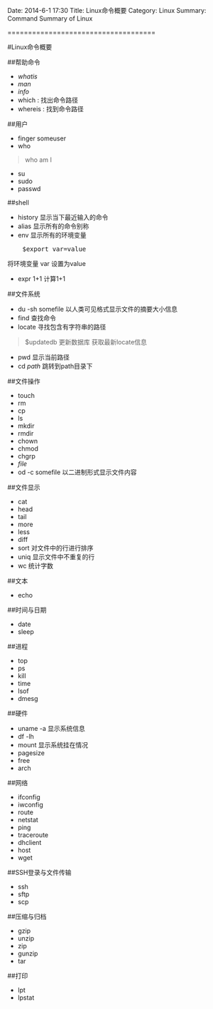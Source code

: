 Date: 2014-6-1 17:30
Title: Linux命令概要
Category: Linux
Summary: Command Summary of Linux

====================================

#Linux命令概要

##帮助命令

* *whatis*
* *man*
* *info*
* which : 找出命令路径
* whereis : 找到命令路径

##用户

* finger someuser
* who
>who am I
* su
* sudo
* passwd

##shell

* history 显示当下最近输入的命令
* alias 显示所有的命令别称
* env 显示所有的环境变量
<pre>
    $export var=value
</pre>
将环境变量 var 设置为value

* expr 1+1 计算1+1

##文件系统

* du -sh somefile 以人类可见格式显示文件的摘要大小信息
* find 查找命令
* locate 寻找包含有字符串的路径
> $updatedb 更新数据库 获取最新locate信息

* pwd 显示当前路径
* cd *path* 跳转到path目录下

##文件操作

* touch
* rm
* cp
* ls
* mkdir
* rmdir
* chown
* chmod
* chgrp
* *file*
* od -c somefile 以二进制形式显示文件内容

##文件显示

* cat
* head
* tail
* more
* less
* diff
* sort 对文件中的行进行排序
* uniq 显示文件中不重复的行
* wc 统计字数

##文本

* echo

##时间与日期

* date
* sleep

##进程

* top
* ps
* kill
* time
* lsof
* dmesg

##硬件

* uname -a 显示系统信息
* df -lh
* mount 显示系统挂在情况
* pagesize
* free
* arch

##网络

* ifconfig
* iwconfig
* route
* netstat
* ping
* traceroute
* dhclient
* host
* wget

##SSH登录与文件传输

* ssh
* sftp
* scp

##压缩与归档

* gzip
* unzip
* zip
* gunzip
* tar

##打印

* lpt
* lpstat







